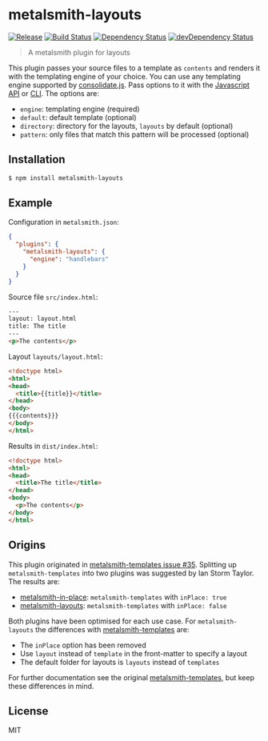 # metalsmith-layouts

[![Release](http://img.shields.io/github/release/superwolff/metalsmith-layouts.svg)](https://github.com/superwolff/metalsmith-layouts/releases) [![Build Status](https://travis-ci.org/superwolff/metalsmith-layouts.svg)](https://travis-ci.org/superwolff/metalsmith-layouts) [![Dependency Status](https://david-dm.org/superwolff/metalsmith-layouts.svg)](https://david-dm.org/superwolff/metalsmith-layouts) [![devDependency Status](https://david-dm.org/superwolff/metalsmith-layouts/dev-status.svg)](https://david-dm.org/superwolff/metalsmith-layouts#info=devDependencies)

> A metalsmith plugin for layouts

This plugin passes your source files to a template as `contents` and renders it with the templating engine of your choice. You can use any templating engine supported by [consolidate.js](https://github.com/tj/consolidate.js). Pass options to it with the [Javascript API](https://github.com/segmentio/metalsmith#api) or [CLI](https://github.com/segmentio/metalsmith#cli). The options are:

* `engine`: templating engine (required)
* `default`: default template (optional)
* `directory`: directory for the layouts, `layouts` by default (optional)
* `pattern`: only files that match this pattern will be processed (optional)

## Installation

```bash
$ npm install metalsmith-layouts
```

## Example

Configuration in `metalsmith.json`:

```json
{
  "plugins": {
    "metalsmith-layouts": {
      "engine": "handlebars"
    }
  }
}
```

Source file `src/index.html`:

```html
---
layout: layout.html
title: The title
---
<p>The contents</p>
```

Layout `layouts/layout.html`:

```html
<!doctype html>
<html>
<head>
  <title>{{title}}</title>
</head>
<body>
{{{contents}}}
</body>
</html>
```

Results in `dist/index.html`:

```html
<!doctype html>
<html>
<head>
  <title>The title</title>
</head>
<body>
  <p>The contents</p>
</body>
</html>
```

## Origins

This plugin originated in [metalsmith-templates issue #35](https://github.com/segmentio/metalsmith-templates/issues/35). Splitting up `metalsmith-templates` into two plugins was suggested by Ian Storm Taylor. The results are:

* [metalsmith-in-place](https://github.com/superwolff/metalsmith-in-place): `metalsmith-templates` with `inPlace: true`
* [metalsmith-layouts](https://github.com/superwolff/metalsmith-layouts): `metalsmith-templates` with `inPlace: false`

Both plugins have been optimised for each use case. For `metalsmith-layouts` the differences with [metalsmith-templates](https://github.com/segmentio/metalsmith-templates) are:

* The `inPlace` option has been removed
* Use `layout` instead of `template` in the front-matter to specify a layout
* The default folder for layouts is `layouts` instead of `templates`

For further documentation see the original [metalsmith-templates](https://github.com/segmentio/metalsmith-templates), but keep these differences in mind.

## License

MIT
